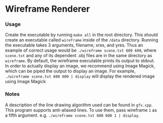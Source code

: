 # Wireframe Renderer

### Usage
Create the executable by running `make all` in the root directory.  This should create an executable called
`wireframe` inside of the `/data` directory.  Running the executable takes 3 arguments, filename, xres, and yres.
Thus an example of correct usage would be `./wireframe scene.txt 600 600`, where `scene.txt` and any of
its dependent .obj files are in the same directory as `wireframe`.  By default, the wireframe
executable prints its output to stdout.  In order to actually display an image, we recommend
using Image Magick, which can be piped the output to display an image.
For example, `./wireframe scene.txt 600 600 | display` will display the rendered image using Image Magick

### Notes
A description of the line drawing algorithm used can be found in `gfx.cpp`.
This program supports anti-aliased lines.  To use them, pass wireframe `1` as a fifth argument.
e.g. `./wireframe scene.txt 600 600 1 | display`.  
